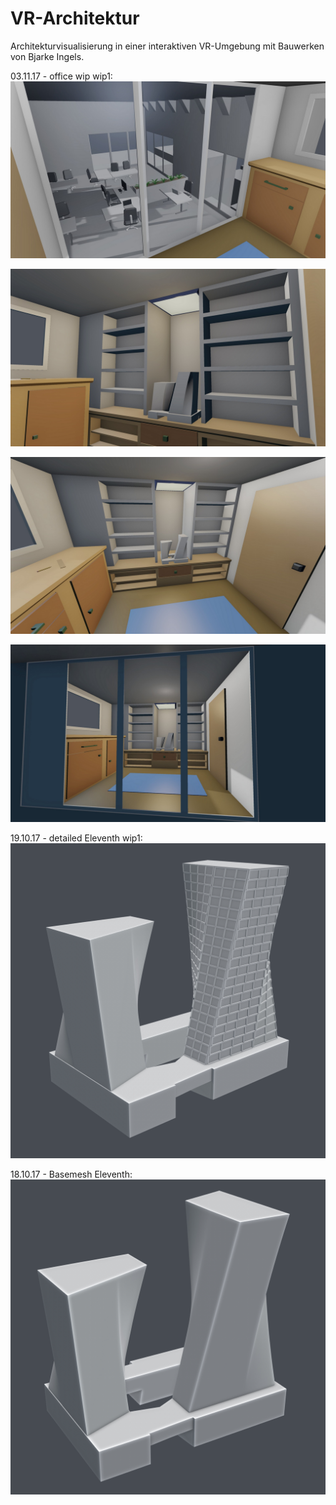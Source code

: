 # VR-Architektur
Architekturvisualisierung in einer interaktiven VR-Umgebung mit Bauwerken von Bjarke Ingels.

03.11.17 - office wip wip1:
![office1](./models/img/office_wip1.jpg)

![office2](./models/img/office_wip2.jpg)

![office3](./models/img/office_wip3.jpg)

![office4](./models/img/office_wip4.jpg)

19.10.17 - detailed Eleventh wip1:
![preview_eleventh2](./models/img/eleventh_detailed_wip1.png)

18.10.17 - Basemesh Eleventh:
![preview_eleventh](./models/img/eleventh_basemesh.png)
